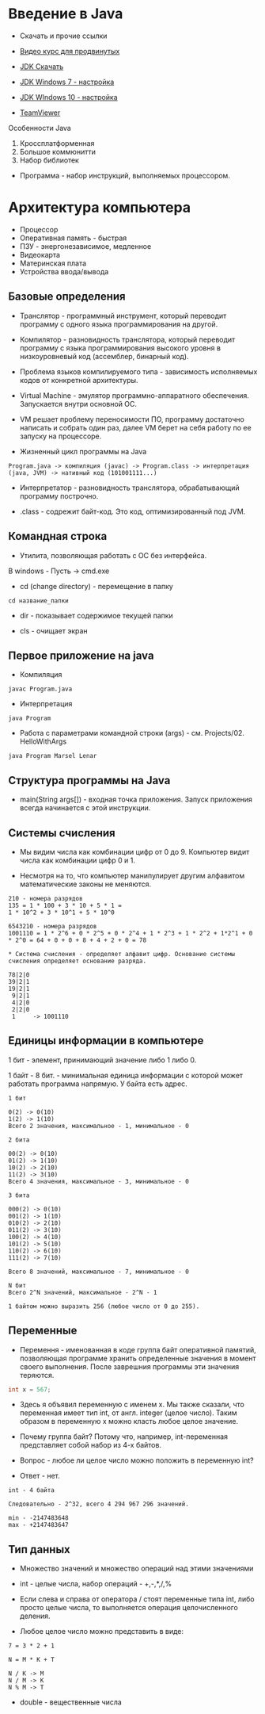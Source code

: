 # Введение в Java

* Скачать и прочие ссылки

* [Видео курс для продвинутых](https://www.youtube.com/watch?v=P_W3NbkwdIM&list=PLVJtKDGxOX1V8NpyHUAkrdezZDvgDhe4b)

* [JDK Скачать](https://www.oracle.com/technetwork/java/javase/downloads/jdk8-downloads-2133151.html)

* [JDK Windows 7 - настройка](http://www.fandroid.info/ustanovka-jdk-java-development-kit/) 

* [JDK WIndows 10 - настройка](https://alexnettm.com/windows/install-jdk-java-development-kit-in-windows-10.html)

* [TeamViewer](https://www.teamviewer.com/ru/?pid=google.tv_ex_en.s.ru&gclid=CjwKCAiA767jBRBqEiwAGdAOr45Dpvvcqu1BVzVWQtEdfbi_vq1REcZo_sgfK0wtUKFeGGo-7b2TrxoCCmgQAvD_BwE)

Особенности Java

1. Кроссплатформенная
2. Большое коммюнитти
3. Набор библиотек

* Программа - набор инструкций, выполняемых процессором.

# Архитектура компьютера

* Процессор
* Оперативная память - быстрая
* ПЗУ - энергонезависимое, медленное
* Видеокарта
* Материнская плата
* Устройства ввода/вывода

## Базовые определения

* Транслятор - программный инструмент, который переводит программу с одного языка программирования на другой.
* Компилятор - разновидность транслятора, который переводит программу с языка программирования высокого уровня в низкоуровневый код (ассемблер, бинарный код).

* Проблема языков компилируемого типа - зависимость исполняемых кодов от конкретной архитектуры.

* Virtual Machine - эмулятор программно-аппаратного обеспечения. Запускается внутри основной ОС.

* VM решает проблему переносимости ПО, программу достаточно написать и собрать один раз, далее VM берет на себя работу по ее запуску на процессоре.

* Жизненный цикл программы на Java

```
Program.java -> компиляция (javac) -> Program.class -> интерпретация (java, JVM) -> нативный код (101001111...)
```

* Интерпретатор - разновидность транслятора, обрабатывающий программу построчно.

* .class - содрежит байт-код. Это код, оптимизированный под JVM.

## Командная строка

* Утилита, позволяющая работать с ОС без интерфейса.

В windows - Пусть -> cmd.exe

* cd (change directory) - перемещение в папку 

```
cd название_папки
```

* dir - показывает содержимое текущей папки

* cls - очищает экран


## Первое приложение на java

* Компиляция

```
javac Program.java
```

* Интерпретация 

```
java Program
```

* Работа с параметрами командной строки (args) - см. Projects/02. HelloWithArgs

```
java Program Marsel Lenar
```

## Структура программы на Java

* main(String args[]) - входная точка приложения. Запуск приложения всегда начинается с этой инструкции.

## Системы счисления

* Мы видим числа как комбинации цифр от 0 до 9. Компьютер видит числа как комбинации цифр 0 и 1.

* Несмотря на то, что компьютер манипулирует другим алфавитом математические законы не меняются.

```
210 - номера разрядов
135 = 1 * 100 + 3 * 10 + 5 * 1 = 
1 * 10^2 + 3 * 10^1 + 5 * 10^0

6543210 - номера разрядов
1001110 = 1 * 2^6 + 0 * 2^5 + 0 * 2^4 + 1 * 2^3 + 1 * 2^2 + 1*2^1 + 0 * 2^0 = 64 + 0 + 0 + 8 + 4 + 2 + 0 = 78

* Cистема счисления - определяет алфавит цифр. Основание системы счисления определяет основание разряда.

78|2|0
39|2|1
19|2|1
 9|2|1
 4|2|0
 2|2|0
 1     -> 1001110
```

## Единицы информации в компьютере

1 бит - элемент, принимающий значение либо 1 либо 0.

1 байт - 8 бит. - минимальная единица информации с которой может работать программа напрямую. У байта есть адрес.

```
1 бит 

0(2) -> 0(10)
1(2) -> 1(10)
Всего 2 значения, максимальное - 1, минимальное - 0

2 бита

00(2) -> 0(10)
01(2) -> 1(10)
10(2) -> 2(10)
11(2) -> 3(10)
Всего 4 значения, максимальное - 3, минимальное - 0

3 бита

000(2) -> 0(10)
001(2) -> 1(10)
010(2) -> 2(10)
011(2) -> 3(10)
100(2) -> 4(10)
101(2) -> 5(10)
110(2) -> 6(10)
111(2) -> 7(10)

Всего 8 значений, максимальное - 7, минимальное - 0

N бит
Всего 2^N значений, максимальное - 2^N - 1 

1 байтом можно выразить 256 (любое число от 0 до 255).
```

## Переменные

* Перемення - именованная в коде группа байт оперативной памятий, позволяющая программе хранить определенные значения в момент своего выполнения. После заврешния программы эти значения теряются.

```JAVA
int x = 567;
```

* Здесь я объявил переменную с именем x. Мы также сказали, что переменная имеет тип int, от англ. integer (целое число). Таким образом в переменную x можно класть любое целое значение.

* Почему группа байт? Потому что, например, int-переменная представляет собой набор из 4-х байтов.

* Вопрос - любое ли целое число можно положить в переменную int?

* Ответ - нет.

```
int - 4 байта

Следовательно - 2^32, всего 4 294 967 296 значений.

min - -2147483648
max - +2147483647
```

## Тип данных

* Множество значений и множество операций над этими значениями

* int - целые числа, набор операций - +,-,*,/,%

* Если слева и справа от оператора / стоят переменные типа int, либо просто целые числа, то выполняется операция целочисленного деления.

* Любое целое число можно представить в виде:

```
7 = 3 * 2 + 1

N = M * K + T

N / K -> M
N / M -> K
N % M -> T
```
* double - вещественные числа
